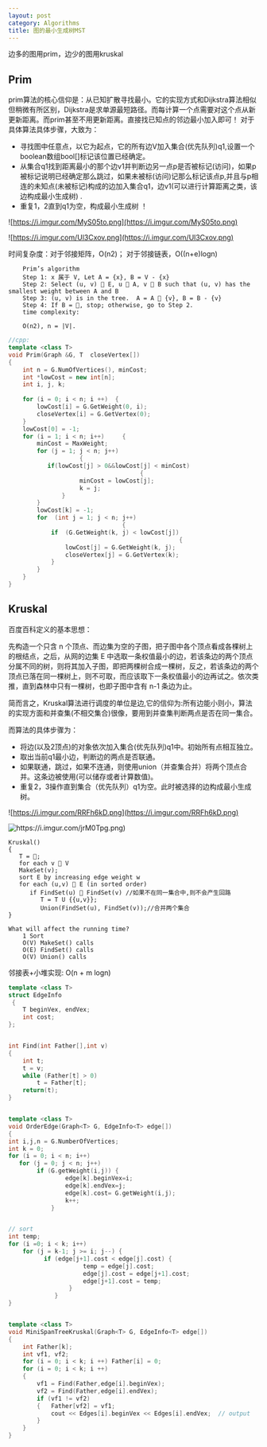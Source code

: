 ```yaml
---
layout: post
category: Algorithms
title: 图的最小生成树MST
---
```


边多的图用prim，边少的图用kruskal

## Prim

prim算法的核心信仰是：从已知扩散寻找最小。它的实现方式和Dijkstra算法相似但稍微有所区别，Dijkstra是求单源最短路径。而每计算一个点需要对这个点从新更新距离。而prim甚至不用更新距离。直接找已知点的邻边最小加入即可！
对于具体算法具体步骤，大致为：

- 寻找图中任意点，以它为起点，它的所有边V加入集合(优先队列)q1,设置一个boolean数组bool[]标记该位置已经确定。
- 从集合q1找到距离最小的那个边v1并判断边另一点p是否被标记(访问)，如果p被标记说明已经确定那么跳过，如果未被标(访问)记那么标记该点p,并且与p相连的未知点(未被标记)构成的边加入集合q1，边v1(可以进行计算距离之类，该边构成最小生成树) .
- 重复1，2直到q1为空，构成最小生成树 ！


![https://i.imgur.com/MyS05to.png](https://i.imgur.com/MyS05to.png)

![https://i.imgur.com/Ul3Cxov.png](https://i.imgur.com/Ul3Cxov.png)

时间复杂度：对于邻接矩阵，O(n2)； 对于邻接链表，O((n+e)logn)

```
    Prim’s algorithm
    Step 1: x 属于 V, Let A = {x}, B = V - {x}
    Step 2: Select (u, v)  E, u  A, v  B such that (u, v) has the smallest weight between A and B
    Step 3: (u, v) is in the tree.  A = A  {v}, B = B - {v}
    Step 4: If B = , stop; otherwise, go to Step 2.
    time complexity:

    O(n2), n = |V|.
```

```c++
//cpp:
template <class T>
void Prim(Graph &G, T  closeVertex[])
{
	int n = G.NumOfVertices(), minCost;
	int *lowCost = new int[n];
	int i, j, k;
	
	for (i = 0; i < n; i ++)  {	
		lowCost[i] = G.GetWeight(0, i);
		closeVertex[i] = G.GetVertex(0);
	}
	lowCost[0] = -1;
	for (i = 1; i < n; i++) 	{
		minCost = MaxWeight;	 
		for (j = 1; j < n; j++)
                	{
		   if(lowCost[j] > 0&&lowCost[j] < minCost) 
                                     {
		            minCost = lowCost[j];
		            k = j;
		       }
		}
		lowCost[k] = -1;
		for  (int j = 1; j < n; j++)  
                                { 
			if  (G.GetWeight(k, j) < lowCost[j])
                                                {
				lowCost[j] = G.GetWeight(k, j); 
				closeVertex[j] = G.GetVertex(k);
			}
		}
	}
}

```

## Kruskal

百度百科定义的基本思想：

先构造一个只含 n 个顶点、而边集为空的子图，把子图中各个顶点看成各棵树上的根结点，之后，从网的边集 E 中选取一条权值最小的边，若该条边的两个顶点分属不同的树，则将其加入子图，即把两棵树合成一棵树，反之，若该条边的两个顶点已落在同一棵树上，则不可取，而应该取下一条权值最小的边再试之。依次类推，直到森林中只有一棵树，也即子图中含有 n-1 条边为止。

简而言之，Kruskal算法进行调度的单位是边,它的信仰为:所有边能小则小，算法的实现方面和并查集(不相交集合)很像，要用到并查集判断两点是否在同一集合。

而算法的具体步骤为：

- 将边(以及2顶点)的对象依次加入集合(优先队列)q1中。初始所有点相互独立。
- 取出当前q1最小边，判断边的两点是否联通。
- 如果联通，跳过，如果不连通，则使用union（并查集合并）将两个顶点合并。这条边被使用(可以储存或者计算数值)。
- 重复2，3操作直到集合（优先队列）q1为空。此时被选择的边构成最小生成树。


![https://i.imgur.com/RRFh6kD.png](https://i.imgur.com/RRFh6kD.png)

![https://i.imgur.com/jrM0Tpg.png)](https://i.imgur.com/jrM0Tpg.png)

```
Kruskal()
{
   T = ;
   for each v  V
   MakeSet(v);
   sort E by increasing edge weight w 
   for each (u,v)  E (in sorted order)
      if FindSet(u)  FindSet(v) //如果不在同一集合中,则不会产生回路
         T = T U {{u,v}};
         Union(FindSet(u), FindSet(v));//合并两个集合
}
```
```
What will affect the running time?
    1 Sort
    O(V) MakeSet() calls
    O(E) FindSet() calls
    O(V) Union() calls   
```

邻接表+小堆实现:             O(n  + m logn)


```c++
template <class T>
struct EdgeInfo 
 {
    T beginVex, endVex;
    int cost;
};


int Find(int Father[],int v)
{
    int t;
    t = v;
    while (Father[t] > 0)
        t = Father[t];
    return(t);
}


template <class T>
void OrderEdge(Graph<T> G, EdgeInfo<T> edge[])
{    
int i,j,n = G.NumberOfVertices;
int k = 0;
for (i = 0; i < n; i++)
   for (j = 0; j < n; j++) 
        if (G.getWeight(i,j)) {  
                edge[k].beginVex=i;
                edge[k].endVex=j;
                edge[k].cost= G.getWeight(i,j);
                k++;
            }


// sort
int temp;
for (i =0; i < k; i++)
    for (j = k-1; j >= i; j--) { 
          if (edge[j+1].cost < edge[j].cost) { 
                     temp = edge[j].cost;
                     edge[j].cost = edge[j+1].cost;
                     edge[j+1].cost = temp;
                 }
             }
}


template <class T>
void MiniSpanTreeKruskal(Graph<T> G, EdgeInfo<T> edge[])
{ 
    int Father[k];
    int vf1, vf2;
    for (i = 0; i < k; i ++) Father[i] = 0;
    for (i = 0; i < k; i ++)
    {
        vf1 = Find(Father,edge[i].beginVex);
        vf2 = Find(Father,edge[i].endVex); 
        if (vf1 != vf2)
        {   Father[vf2] = vf1;
            cout << Edges[i].beginVex << Edges[i].endVex;  // output
        }
    }
}

```